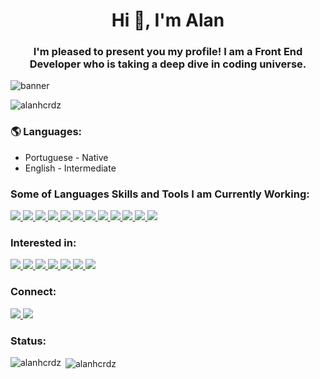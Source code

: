 <h1 align="center">Hi 👋, I'm Alan</h1>
<h3 align="center">I'm pleased to present you my profile! I am a Front End Developer who is taking a deep dive in coding universe.</h3>

![banner](https://ik.imagekit.io/o81klrexci7/Banner_GitHUb_Dg8FMt4dK.png)



<p align="left"> <img src="https://komarev.com/ghpvc/?username=alanhcrdz&label=Profile%20views&color=0e75b6&style=flat" alt="alanhcrdz" /> </p>
 



<h3 align="left"> 🌎 Languages:</h3> 
<ul>
  <li>Portuguese - Native</li>
  <li>English - Intermediate</li>
</ul>


<h3 align="left"> Some of Languages Skills and Tools I am Currently Working:</h3>

<a href="https://https://github.com/alanhcrdz">
  <img src="https://img.shields.io/badge/HTML5-E34F26?style=for-the-badge&logo=html5&logoColor=white"  />
</a>
<a href="https://https://github.com/alanhcrdz">
  <img src="https://img.shields.io/badge/CSS3-1572B6?style=for-the-badge&logo=css3&logoColor=white"  />
</a>

<a href="https://https://github.com/alanhcrdz">
  <img src="https://img.shields.io/badge/JavaScript-F7DF1E?style=for-the-badge&logo=javascript&logoColor=black"  />
</a>
<a href="https://https://github.com/alanhcrdz">
  <img src="https://img.shields.io/badge/React-20232A?style=for-the-badge&logo=react&logoColor=61DAFB"  />
</a>
<a href="https://https://github.com/alanhcrdz">
  <img src="https://img.shields.io/badge/React_Native-20232A?style=for-the-badge&logo=react&logoColor=61DAFB"  />
</a>
<a href="https://https://github.com/alanhcrdz">
  <img src="https://img.shields.io/badge/Redux-593D88?style=for-the-badge&logo=redux&logoColor=white"  />
</a>
<a href="https://https://github.com/alanhcrdz">
  <img src="https://img.shields.io/badge/Sass-CC6699?style=for-the-badge&logo=sass&logoColor=white"  />
</a>
<a href="https://https://github.com/alanhcrdz">
  <img src="https://img.shields.io/badge/Material--UI-0081CB?style=for-the-badge&logo=material-ui&logoColor=white"  />
</a>

<a href="https://https://github.com/alanhcrdz">
  <img src="https://img.shields.io/badge/MongoDB-white?style=for-the-badge&logo=mongodb&logoColor=4EA94B"  />
</a>
<a href="https://https://github.com/alanhcrdz">
  <img src="https://img.shields.io/badge/Node.js-339933?style=for-the-badge&logo=nodedotjs&logoColor=white"  />
</a>
<a href="https://https://github.com/alanhcrdz">
  <img src="https://img.shields.io/badge/Amazon_AWS-FF9900?style=for-the-badge&logo=amazonaws&logoColor=white"  />
</a>
<a href="https://https://github.com/alanhcrdz">
  <img src="https://img.shields.io/badge/firebase-ffca28?style=for-the-badge&logo=firebase&logoColor=black"  />
</a>



<h3 align="left">Interested in:</h3>
<a href="https://https://github.com/alanhcrdz">
  <img src="https://img.shields.io/badge/TypeScript-007ACC?style=for-the-badge&logo=typescript&logoColor=white"  />
</a>
<a href="https://https://github.com/alanhcrdz">
  <img src="https://img.shields.io/badge/Vue.js-35495E?style=for-the-badge&logo=vuedotjs&logoColor=4FC08D"  />
</a>
<a href="https://https://github.com/alanhcrdz">
  <img src="https://img.shields.io/badge/next.js-000000?style=for-the-badge&logo=next.js&logoColor=white"  />
</a>
<a href="https://https://github.com/alanhcrdz">
  <img src="https://img.shields.io/badge/Flutter-02569B?style=for-the-badge&logo=flutter&logoColor=white"  />
</a>
<a href="https://https://github.com/alanhcrdz">
  <img src="https://img.shields.io/badge/Ruby-CC342D?style=for-the-badge&logo=ruby&logoColor=white"  />
</a>

<a href="https://https://github.com/alanhcrdz">
  <img src="https://img.shields.io/badge/Ruby_on_Rails-CC0000?style=for-the-badge&logo=ruby-on-rails&logoColor=white"  />
</a>


<a href="https://https://github.com/alanhcrdz">
  <img src="https://img.shields.io/badge/PostgreSQL-316192?style=for-the-badge&logo=postgresql&logoColor=white"  />
</a>



<h3 align="left">Connect:</h3>



<a href="https://linkedin.com/in/alanharlen" target="_blank">
<img src="https://img.shields.io/badge/LinkedIn-0077B5?style=for-the-badge&logo=linkedin&logoColor=white" />
</a>
<a href="https://twitter.com/Alan_crdz" target="_blank">
<img src="https://img.shields.io/badge/Twitter-1DA1F2?style=for-the-badge&logo=twitter&logoColor=white" />
</a>




<h3 align="left">Status:</h3>



<p><img align="left" src="https://github-readme-stats.vercel.app/api/top-langs?username=alanhcrdz&show_icons=true&locale=en&layout=compact" alt="alanhcrdz" /></p>

<p>&nbsp;<img align="center" src="https://github-readme-stats.vercel.app/api?username=alanhcrdz&show_icons=true&locale=en" alt="alanhcrdz" /></p>




<!--
**alanhcrdz/alanhcrdz** is a ✨ _special_ ✨ repository because its `README.md` (this file) appears on your GitHub profile.

Here are some ideas to get you started:

- 🔭 I’m currently working on ...
- 🌱 I’m currently learning ...
- 👯 I’m looking to collaborate on ...
- 🤔 I’m looking for help with ...
- 💬 Ask me about ...
- 📫 How to reach me: ...
- 😄 Pronouns: ...
- ⚡ Fun fact: ...
-->

